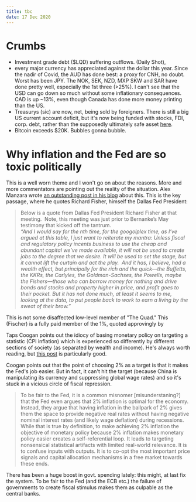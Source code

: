 ```yaml
---
title: tbc
date: 17 Dec 2020
---
```


# Crumbs

- Investment grade debt ($LQD) suffering outflows. (Daily Shot), 
- every major currency has appreciated against the dollar this year. Since the nadir of Covid, the AUD has done best: a proxy for CNH, no doubt. Worst has been JPY. The NOK, SEK, NZD, MXP SKW and SAR have done pretty well, especially the 1st three (>25%). I can't see that the USD can go down so much without some inflationary consequences.  CAD is up ~13%, even though Canada has done more money printing than the US.
- Treasurys (sic) are now, net, being sold by foreigners. There is still a big US current account deficit, but it's now being funded with stocks, FDI, corp. debt, rather than the supposedly ultimately safe asset [here](https://thesoundingline.com/what-happens-when-this-chart-hits-zero/?utm_source=mailpoet&utm_medium=email&utm_campaign=new-post-what-happens-when-this-chart-hits-zero_567).
- Bitcoin exceeds $20K. Bubbles gonna bubble.


# Why inflation and the Fed are so toxic politically

This is a well worn theme and I won't go on about the reasons. 
More and more commentators are pointing out the reality of the situation.
Alex Manzara wrote [an outstanding post in his blog](https://www.chartpoint.com/central-banks-more-of-the-same/) about this. 
This is the key passage, where he quotes Richard Fisher, himself the Dallas Fed President:

> Below is a quote from Dallas Fed President Richard Fisher at that meeting.  Note, this meeting was just prior to Bernanke’s May testimony that kicked off the tantrum.  
>_“And I would say for the nth time, for the googolplex time, as I’ve argued at this table, I just want to reiterate my mantra: Unless fiscal and regulatory policy incents business to use the cheap and abundant capital we’ve made available, it will not be used to create jobs to the degree that we desire. It will be used to set the stage, but it cannot lift the curtain and act the play.  And it has, I believe, had a wealth effect, but principally for the rich and the quick—the Buffetts, the KKRs, the Carlyles, the Goldman-Sachses, the Powells, maybe the Fishers—those who can borrow money for nothing and drive bonds and stocks and property higher in price, and profit goes to their pocket. But it has not done much, at least it seems to me, looking at the data, to put people back to work to earn a living by the sweat of their brow.”_

This is not some disaffected low-level member of "The Quad." This (Fischer) is a fully paid member of the 1%, quoted approvingly by 

Taps Coogan points out the idiocy of basing monetary policy on targeting a statistic (CPI  inflation) which is experienced so differently by different sections of society (as separated by wealth and income). He's always worth reading, but [this post](https://thesoundingline.com/why-inflation-targeting-is-a-bad-idea-and-so-many-feel-that-inflation-is-higher-than-cpi/?utm_source=mailpoet&utm_medium=email&utm_campaign=new-post-why-inflation-targeting-is-a-bad-idea-and-so-many-feel-that-inflation-is-higher-than-cpi_568) is particularly good.

Coogan points out that the point of choosing 2% as a target is that it makes the Fed's job easier. But in fact, it can't hit the target (because China is manipulating its currency and suppressing global wage rates) and so it's stuck in a vicious circle of fiscal repression. 

> To be fair to the Fed, it is a common misnomer [misunderstaning?] that the Fed even argues that 2% inflation is optimal for the economy. Instead, they argue that having inflation in the ballpark of 2% gives them the space to provide negative real rates without having negative nominal interest rates (and likely wage deflation) during recessions. While that is true by definition, to make achieving 2% inflation the objective of monetary policy because 2% inflation makes monetary policy easier creates a self-referential loop. It leads to targeting nonsensical statistical artifacts with limited real-world relevance. It is to confuse inputs with outputs. It is to co-opt the most important price signals and capital allocation mechanisms in a free market towards these ends.

There has been a huge boost in govt. spending lately: this might, at last fix the system. To be fair to the Fed (and the ECB etc.) the failure of governments to create fiscal stimulus makes them as culpable as the central banks.

